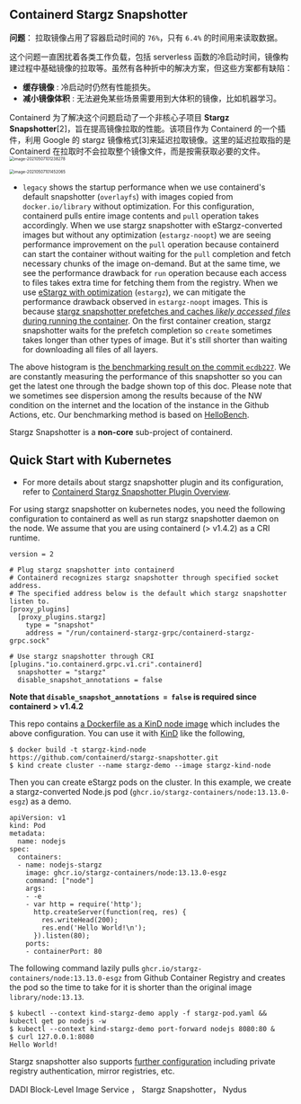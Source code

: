 ## Containerd Stargz Snapshotter



**问题**： 拉取镜像占用了容器启动时间的 `76%`，只有 `6.4%` 的时间用来读取数据。



这个问题一直困扰着各类工作负载，包括 serverless 函数的冷启动时间，镜像构建过程中基础镜像的拉取等。虽然有各种折中的解决方案，但这些方案都有缺陷：

- **缓存镜像** : 冷启动时仍然有性能损失。
- **减小镜像体积** : 无法避免某些场景需要用到大体积的镜像，比如机器学习。



Containerd 为了解决这个问题启动了一个非核心子项目 **Stargz Snapshotter**[2]，旨在提高镜像拉取的性能。该项目作为 Containerd 的一个插件，利用 Google 的 stargz 镜像格式[3]来延迟拉取镜像。这里的延迟拉取指的是 Containerd 在拉取时不会拉取整个镜像文件，而是按需获取必要的文件。
<img src="https://cai-hello-1253732611.cos.ap-shanghai.myqcloud.com/share/021254.png" alt="image-20210507101238278" style="zoom:50%;" />







<img src="https://cai-hello-1253732611.cos.ap-shanghai.myqcloud.com/share/021456.png" alt="image-20210507101452065" style="zoom:50%;" />

- `legacy` shows the startup performance when we use containerd's default snapshotter (`overlayfs`) with images copied from `docker.io/library` without optimization. For this configuration, containerd pulls entire image contents and `pull` operation takes accordingly. When we use stargz snapshotter with eStargz-converted images but without any optimization (`estargz-noopt`) we are seeing performance improvement on the `pull` operation because containerd can start the container without waiting for the `pull` completion and fetch necessary chunks of the image on-demand. But at the same time, we see the performance drawback for `run` operation because each access to files takes extra time for fetching them from the registry. When we use [eStargz with optimization](https://github.com/containerd/stargz-snapshotter/blob/master/docs/ctr-remote.md) (`estargz`), we can mitigate the performance drawback observed in `estargz-noopt` images. This is because [stargz snapshotter prefetches and caches *likely accessed files* during running the container](https://github.com/containerd/stargz-snapshotter/blob/master/docs/stargz-estargz.md). On the first container creation, stargz snapshotter waits for the prefetch completion so `create` sometimes takes longer than other types of image. But it's still shorter than waiting for downloading all files of all layers.

The above histogram is [the benchmarking result on the commit `ecdb227`](https://github.com/containerd/stargz-snapshotter/actions/runs/398606060). We are constantly measuring the performance of this snapshotter so you can get the latest one through the badge shown top of this doc. Please note that we sometimes see dispersion among the results because of the NW condition on the internet and the location of the instance in the Github Actions, etc. Our benchmarking method is based on [HelloBench](https://github.com/Tintri/hello-bench).

Stargz Snapshotter is a **non-core** sub-project of containerd.

## Quick Start with Kubernetes

- For more details about stargz snapshotter plugin and its configuration, refer to [Containerd Stargz Snapshotter Plugin Overview](https://github.com/containerd/stargz-snapshotter/blob/master/docs/overview.md).

For using stargz snapshotter on kubernetes nodes, you need the following configuration to containerd as well as run stargz snapshotter daemon on the node. We assume that you are using containerd (> v1.4.2) as a CRI runtime.

```
version = 2

# Plug stargz snapshotter into containerd
# Containerd recognizes stargz snapshotter through specified socket address.
# The specified address below is the default which stargz snapshotter listen to.
[proxy_plugins]
  [proxy_plugins.stargz]
    type = "snapshot"
    address = "/run/containerd-stargz-grpc/containerd-stargz-grpc.sock"

# Use stargz snapshotter through CRI
[plugins."io.containerd.grpc.v1.cri".containerd]
  snapshotter = "stargz"
  disable_snapshot_annotations = false
```

**Note that `disable_snapshot_annotations = false` is required since containerd > v1.4.2**

This repo contains [a Dockerfile as a KinD node image](https://github.com/containerd/stargz-snapshotter/blob/master/Dockerfile) which includes the above configuration. You can use it with [KinD](https://github.com/kubernetes-sigs/kind) like the following,

```
$ docker build -t stargz-kind-node https://github.com/containerd/stargz-snapshotter.git
$ kind create cluster --name stargz-demo --image stargz-kind-node
```

Then you can create eStargz pods on the cluster. In this example, we create a stargz-converted Node.js pod (`ghcr.io/stargz-containers/node:13.13.0-esgz`) as a demo.

```
apiVersion: v1
kind: Pod
metadata:
  name: nodejs
spec:
  containers:
  - name: nodejs-stargz
    image: ghcr.io/stargz-containers/node:13.13.0-esgz
    command: ["node"]
    args:
    - -e
    - var http = require('http');
      http.createServer(function(req, res) {
        res.writeHead(200);
        res.end('Hello World!\n');
      }).listen(80);
    ports:
    - containerPort: 80
```

The following command lazily pulls `ghcr.io/stargz-containers/node:13.13.0-esgz` from Github Container Registry and creates the pod so the time to take for it is shorter than the original image `library/node:13.13`.

```
$ kubectl --context kind-stargz-demo apply -f stargz-pod.yaml && kubectl get po nodejs -w
$ kubectl --context kind-stargz-demo port-forward nodejs 8080:80 &
$ curl 127.0.0.1:8080
Hello World!
```

Stargz snapshotter also supports [further configuration](https://github.com/containerd/stargz-snapshotter/blob/master/docs/overview.md) including private registry authentication, mirror registries, etc.





DADI Block-Level Image Service ，  Stargz Snapshotter， Nydus